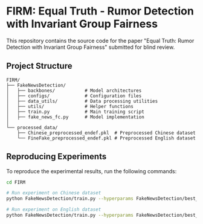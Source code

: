 # FIRM: Equal Truth - Rumor Detection with Invariant Group Fairness

This repository contains the source code for the paper "Equal Truth: Rumor Detection with Invariant Group Fairness" submitted for blind review.

## Project Structure
```
FIRM/
├── FakeNewsDetection/
│   ├── backbones/           # Model architectures
│   ├── configs/             # Configuration files
│   ├── data_utils/          # Data processing utilities
│   ├── utils/               # Helper functions
│   ├── train.py             # Main training script
│   ├── fake_news_fc.py      # Model implementation
│   
└── processed_data/
    ├── Chinese_preprocessed_endef.pkl  # Preprocessed Chinese dataset
    └── FineFake_preprocessed_endef.pkl # Preprocessed English dataset
```

## Reproducing Experiments

To reproduce the experimental results, run the following commands:

```bash
cd FIRM

# Run experiment on Chinese dataset
python FakeNewsDetection/train.py --hyperparams FakeNewsDetection/best_params_ch.json --language ch --data_path ./processed_data/Chinese_preprocessed_endef.pkl

# Run experiment on English dataset
python FakeNewsDetection/train.py --hyperparams FakeNewsDetection/best_params_en.json --language en --data_path ./processed_data/FineFake_preprocessed_endef.pkl
```


